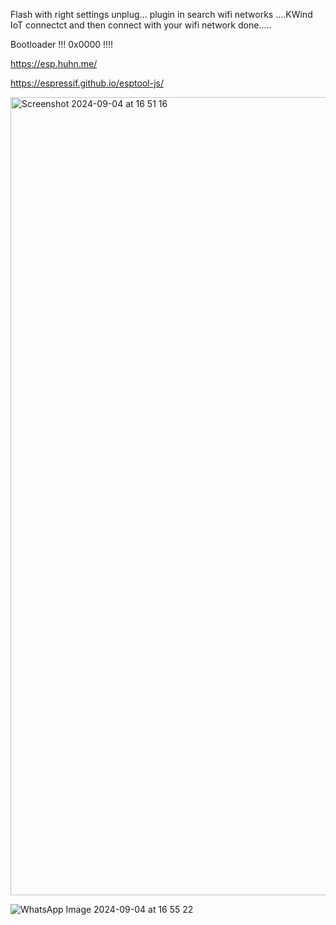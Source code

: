 Flash with right settings unplug... plugin in search wifi networks ....KWind IoT connectct and then connect with your wifi network done.....


Bootloader !!! 0x0000 !!!!


https://esp.huhn.me/


https://espressif.github.io/esptool-js/



<img width="1277" alt="Screenshot 2024-09-04 at 16 51 16" src="https://github.com/user-attachments/assets/facef295-7c9a-4dc0-9eed-b250a55d55d3">












![WhatsApp Image 2024-09-04 at 16 55 22](https://github.com/user-attachments/assets/916bb838-7298-4cfe-b494-026c7891d363)
